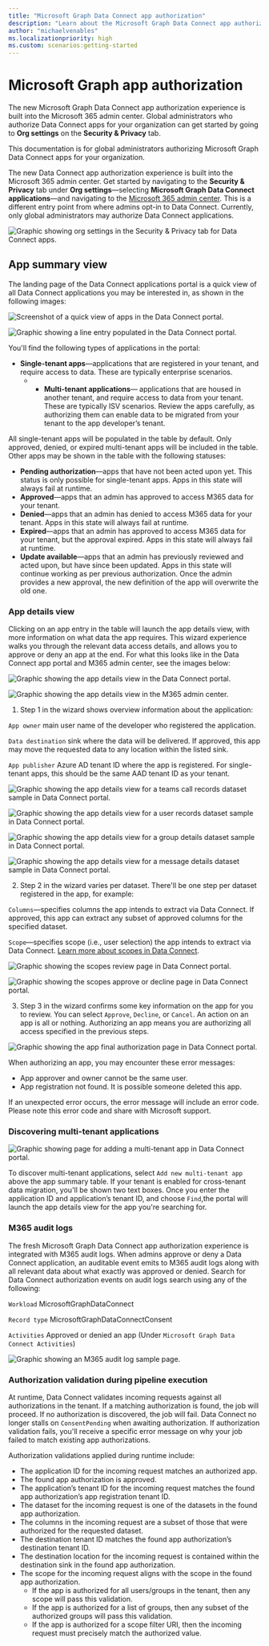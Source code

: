 ```yaml
---
title: "Microsoft Graph Data Connect app authorization"
description: "Learn about the Microsoft Graph Data Connect app authorization process"
author: "michaelvenables"
ms.localizationpriority: high
ms.custom: scenarios:getting-started
---
```


# Microsoft Graph app authorization

The new Microsoft Graph Data Connect app authorization experience is built into the Microsoft 365 admin center. Global administrators who authorize Data Connect apps for your organization can get started by going to **Org settings** on the **Security & Privacy** tab.

This documentation is for global administrators authorizing Microsoft Graph Data Connect apps for your organization.

The new Data Connect app authorization experience is built into the Microsoft 365 admin center. Get started by navigating to the **Security & Privacy** tab under **Org settings**—selecting **Microsoft Graph Data Connect applications**—and navigating to the [Microsoft 365 admin center](https://admin.microsoft.com/Adminportal/Home?#/Settings/MGDCAdminCenter). This is a different entry point from where admins opt-in to Data Connect. Currently, only global administrators may authorize Data Connect applications.

![Graphic showing org settings in the Security & Privacy tab for Data Connect apps.](images/org-settings-security-and-privacy-data-connect-apps.png)

## App summary view

The landing page of the Data Connect applications portal is a quick view of all Data Connect applications you may be interested in, as shown in the following images:

![Screenshot of a quick view of apps in the Data Connect portal.](images/data-connect-applications-quick-view.png)

![Graphic showing a line entry populated in the Data Connect portal.](images/data-connect-applications-quick-view-populated-with-line-entry.png)

You'll find the following types of applications in the portal:

- **Single-tenant apps**—applications that are registered in your tenant, and require access to data. These are typically enterprise scenarios.
    - - **Multi-tenant applications**— applications that are housed in another tenant, and require access to data from your tenant. These are typically ISV scenarios. Review the apps carefully, as authorizing them can enable data to be migrated from your tenant to the app developer’s tenant.

All single-tenant apps will be populated in the table by default. Only approved, denied, or expired multi-tenant apps will be included in the table. Other apps may be shown in the table with the following statuses:

- **Pending authorization**—apps that have not been acted upon yet. This status is only possible for single-tenant apps. Apps in this state will always fail at runtime.
- **Approved**—apps that an admin has approved to access M365 data for your tenant.
- **Denied**—apps that an admin has denied to access M365 data for your tenant. Apps in this state will always fail at runtime.
- **Expired**—apps that an admin has approved to access M365 data for your tenant, but the approval expired. Apps in this state will always fail at runtime.
- **Update available**—apps that an admin has previously reviewed and acted upon, but have since been updated. Apps in this state will continue working as per previous authorization. Once the admin provides a new approval, the new definition of the app will overwrite the old one.

### App details view
<!-- For this section, can we either have a set of images for the user to click through or a GIF of all wizard pages to reduce number of screenshots? -->
Clicking on an app entry in the table will launch the app details view, with more information on what data the app requires. This wizard experience walks you through the relevant data access details, and allows you to approve or deny an app at the end. For what this looks like in the Data Connect app portal and M365 admin center, see the images below:

![Graphic showing the app details view in the Data Connect portal.](images/data-connect-portal-app-details-view.png)

![Graphic showing the app details view in the M365 admin center.](images/m365-admin-center-app-details-view.png)

1. Step 1 in the wizard shows overview information about the application:

`App owner` main user name of the developer who registered the application.

`Data destination` sink where the data will be delivered. If approved, this app may move the requested data to any location within the listed sink.

`App publisher` Azure AD tenant ID where the app is registered. For single-tenant apps, this should be the same AAD tenant ID as your tenant.

![Graphic showing the app details view for a teams call records dataset sample in Data Connect portal.](images/data-connect-portal-team-call-records-sample.png)

![Graphic showing the app details view for a user records dataset sample in Data Connect portal.](images/m365-admin-center-user-records-sample.png)

![Graphic showing the app details view for a group details dataset sample in Data Connect portal.](images/m365-admin-center-group-details-sample.png)

![Graphic showing the app details view for a message details dataset sample in Data Connect portal.](images/m365-admin-center-message-details-sample.png)

2. Step 2 in the wizard varies per dataset. There'll be one step per dataset registered in the app, for example:

`Columns`—specifies columns the app intends to extract via Data Connect. If approved, this app can extract any subset of approved columns for the specified dataset.

`Scope`—specifies scope (i.e., user selection) the app intends to extract via Data Connect. [Learn more about scopes in Data Connect](./data-connect-users-and-groups).

![Graphic showing the scopes review page in Data Connect portal.](images/data-connect-scopes-review-page.png)

![Graphic showing the scopes approve or decline page in Data Connect portal.](images/data-connect-scopes-approve-decline-page.png)

3. Step 3 in the wizard confirms some key information on the app for you to review. You can select `Approve`, `Decline`, or `Cancel`. An action on an app is all or nothing. Authorizing an app means you are authorizing all access specified in the previous steps.

![Graphic showing the app final authorization page in Data Connect portal.](images/data-connect-app-final-authorization.png)

When authorizing an app, you may encounter these error messages:

- App approver and owner cannot be the same user.
- App registration not found. It is possible someone deleted this app.

If an unexpected error occurs, the error message will include an error code. Please note this error code and share with Microsoft support.

### Discovering multi-tenant applications

![Graphic showing page for adding a multi-tenant app in Data Connect portal.](images/add-new-multi-tenant-app-page.png)

To discover multi-tenant applications, select `Add new multi-tenant app` above the app summary table. If your tenant is enabled for cross-tenant data migration, you'll be shown two text boxes. Once you enter the application ID and application’s tenant ID, and choose `Find`,the portal will launch the app details view for the app you're searching for.

### M365 audit logs

The fresh Microsoft Graph Data Connect app authorization experience is integrated with M365 audit logs. When admins approve or deny a Data Connect application, an auditable event emits to M365 audit logs along with all relevant data about what exactly was approved or denied. Search for Data Connect authorization events on audit logs search using any of the following:

`Workload` MicrosoftGraphDataConnect

`Record type` MicrosoftGraphDataConnectConsent

`Activities` Approved or denied an app (Under `Microsoft Graph Data Connect Activities`)

![Graphic showing an M365 audit log sample page.](images/m365-audit-log-example.png)

### Authorization validation during pipeline execution

At runtime, Data Connect validates incoming requests against all authorizations in the tenant. If a matching authorization is found, the job will proceed. If no authorization is discovered, the job will fail. Data Connect no longer stalls on `ConsentPending` when awaiting authorization. If authorization validation fails, you'll receive a specific error message on why your job failed to match existing app authorizations.

Authorization validations applied during runtime include:

- The application ID for the incoming request matches an authorized app.
- The found app authorization is approved.
- The application’s tenant ID for the incoming request matches the found app authorization’s app registration tenant ID.
- The dataset for the incoming request is one of the datasets in the found app authorization.
- The columns in the incoming request are a subset of those that were authorized for the requested dataset.
- The destination tenant ID matches the found app authorization’s destination tenant ID.
- The destination location for the incoming request is contained within the destination sink in the found app authorization.
- The scope for the incoming request aligns with the scope in the found app authorization.
  - If the app is authorized for all users/groups in the tenant, then any scope will pass this validation.
  - If the app is authorized for a list of groups, then any subset of the authorized groups will pass this validation.
  - If the app is authorized for a scope filter URI, then the incoming request must precisely match the authorized value.
